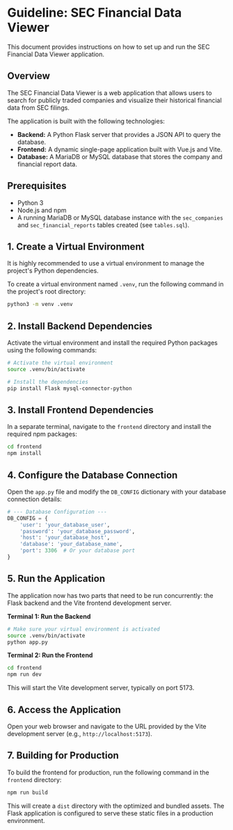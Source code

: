 # Guideline: SEC Financial Data Viewer

This document provides instructions on how to set up and run the SEC Financial Data Viewer application.

## Overview

The SEC Financial Data Viewer is a web application that allows users to search for publicly traded companies and visualize their historical financial data from SEC filings.

The application is built with the following technologies:
*   **Backend:** A Python Flask server that provides a JSON API to query the database.
*   **Frontend:** A dynamic single-page application built with Vue.js and Vite.
*   **Database:** A MariaDB or MySQL database that stores the company and financial report data.

## Prerequisites

*   Python 3
*   Node.js and npm
*   A running MariaDB or MySQL database instance with the `sec_companies` and `sec_financial_reports` tables created (see `tables.sql`).

## 1. Create a Virtual Environment

It is highly recommended to use a virtual environment to manage the project's Python dependencies.

To create a virtual environment named `.venv`, run the following command in the project's root directory:

```bash
python3 -m venv .venv
```

## 2. Install Backend Dependencies

Activate the virtual environment and install the required Python packages using the following commands:

```bash
# Activate the virtual environment
source .venv/bin/activate

# Install the dependencies
pip install Flask mysql-connector-python
```

## 3. Install Frontend Dependencies

In a separate terminal, navigate to the `frontend` directory and install the required npm packages:

```bash
cd frontend
npm install
```

## 4. Configure the Database Connection

Open the `app.py` file and modify the `DB_CONFIG` dictionary with your database connection details:

```python
# --- Database Configuration ---
DB_CONFIG = {
    'user': 'your_database_user',
    'password': 'your_database_password',
    'host': 'your_database_host',
    'database': 'your_database_name',
    'port': 3306  # Or your database port
}
```

## 5. Run the Application

The application now has two parts that need to be run concurrently: the Flask backend and the Vite frontend development server.

**Terminal 1: Run the Backend**

```bash
# Make sure your virtual environment is activated
source .venv/bin/activate
python app.py
```

**Terminal 2: Run the Frontend**

```bash
cd frontend
npm run dev
```

This will start the Vite development server, typically on port 5173.

## 6. Access the Application

Open your web browser and navigate to the URL provided by the Vite development server (e.g., `http://localhost:5173`).

## 7. Building for Production

To build the frontend for production, run the following command in the `frontend` directory:

```bash
npm run build
```

This will create a `dist` directory with the optimized and bundled assets. The Flask application is configured to serve these static files in a production environment.
